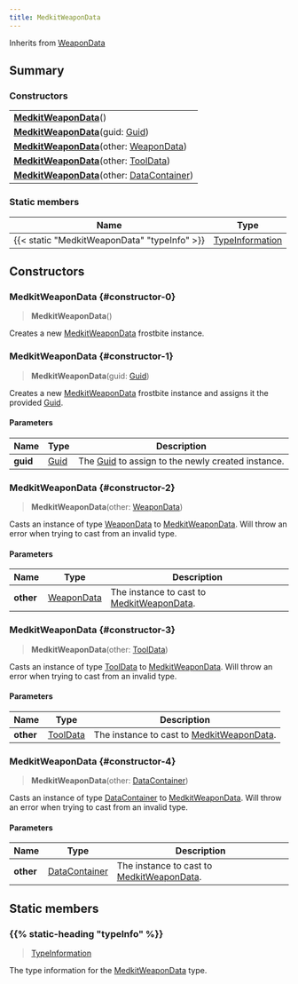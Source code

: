 ```yaml
---
title: MedkitWeaponData
---
```


Inherits from 
[WeaponData](/vext/ref/fb/weapondata)

## Summary
### Constructors
| |
| ----------- |
| **[MedkitWeaponData](#constructor-0)**() |
| **[MedkitWeaponData](#constructor-1)**(guid: [Guid](/vext/ref/shared/class/guid)) |
| **[MedkitWeaponData](#constructor-2)**(other: [WeaponData](/vext/ref/fb/weapondata)) |
| **[MedkitWeaponData](#constructor-3)**(other: [ToolData](/vext/ref/fb/tooldata)) |
| **[MedkitWeaponData](#constructor-4)**(other: [DataContainer](/vext/ref/shared/class/datacontainer)) |

### Static members
| Name | Type |
| ---- | ---- |
| {{< static "MedkitWeaponData" "typeInfo" >}} | [TypeInformation](/vext/ref/shared/class/typeinformation) |

## Constructors
### MedkitWeaponData {#constructor-0}
> **MedkitWeaponData**()

Creates a new [MedkitWeaponData](/vext/ref/fb/medkitweapondata) frostbite instance.

### MedkitWeaponData {#constructor-1}
> **MedkitWeaponData**(guid: [Guid](/vext/ref/shared/class/guid))

Creates a new [MedkitWeaponData](/vext/ref/fb/medkitweapondata) frostbite instance and assigns it the provided [Guid](/vext/ref/shared/class/guid).

#### Parameters
| Name | Type | Description |
| ---- | ---- | ----------- |
| **guid** | [Guid](/vext/ref/shared/class/guid) | The [Guid](/vext/ref/shared/class/guid) to assign to the newly created instance. |

### MedkitWeaponData {#constructor-2}
> **MedkitWeaponData**(other: [WeaponData](/vext/ref/fb/weapondata))

Casts an instance of type [WeaponData](/vext/ref/fb/weapondata) to [MedkitWeaponData](/vext/ref/fb/medkitweapondata). Will throw an error when trying to cast from an invalid type.

#### Parameters
| Name | Type | Description |
| ---- | ---- | ----------- |
| **other** | [WeaponData](/vext/ref/fb/weapondata) | The instance to cast to [MedkitWeaponData](/vext/ref/fb/medkitweapondata). |

### MedkitWeaponData {#constructor-3}
> **MedkitWeaponData**(other: [ToolData](/vext/ref/fb/tooldata))

Casts an instance of type [ToolData](/vext/ref/fb/tooldata) to [MedkitWeaponData](/vext/ref/fb/medkitweapondata). Will throw an error when trying to cast from an invalid type.

#### Parameters
| Name | Type | Description |
| ---- | ---- | ----------- |
| **other** | [ToolData](/vext/ref/fb/tooldata) | The instance to cast to [MedkitWeaponData](/vext/ref/fb/medkitweapondata). |

### MedkitWeaponData {#constructor-4}
> **MedkitWeaponData**(other: [DataContainer](/vext/ref/shared/class/datacontainer))

Casts an instance of type [DataContainer](/vext/ref/shared/class/datacontainer) to [MedkitWeaponData](/vext/ref/fb/medkitweapondata). Will throw an error when trying to cast from an invalid type.

#### Parameters
| Name | Type | Description |
| ---- | ---- | ----------- |
| **other** | [DataContainer](/vext/ref/shared/class/datacontainer) | The instance to cast to [MedkitWeaponData](/vext/ref/fb/medkitweapondata). |

## Static members
### {{% static-heading "typeInfo" %}}
> [TypeInformation](/vext/ref/shared/class/typeinformation)

The type information for the [MedkitWeaponData](/vext/ref/fb/medkitweapondata) type.

